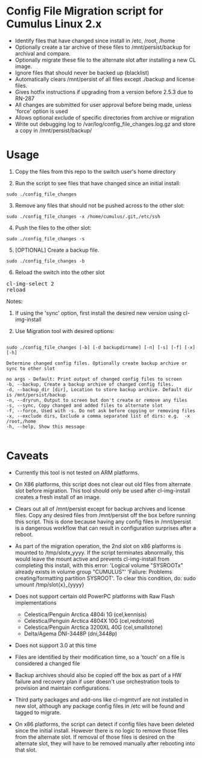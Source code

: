 # Config File Migration script for Cumulus Linux 2.x

- Identify files that have changed since install in /etc, /root, /home
- Optionally create a tar archive of these files to /mnt/persist/backup for archival and compare.
- Optionally migrate these file to the alternate slot after installing a new CL image.
- Ignore files that should never be backed up (blacklist)
- Automatically clears /mnt/persist of all files except ./backup and license files.
- Gives hotfix instructions if upgrading from a version before 2.5.3 due to RN-287
- All changes are submitted for user approval before being made, unless 'force' option is used
- Allows optional exclude of specific directories from archive or migration
- Write out debugging log to /var/log/config_file_changes.log.gz and store a copy in /mnt/persist/backup/


# Usage

1. Copy the files from this repo to the switch user's home directory

2. Run the script to see files that have changed since an initial install:

<pre><code>sudo ./config_file_changes</code></pre>

3. Remove any files that should not be pushed across to the other slot:

<pre><code>sudo ./config_file_changes -x /home/cumulus/.git,/etc/ssh</code></pre>

4. Push the files to the other slot:

<pre><code>sudo ./config_file_changes -s</code></pre>

5. [OPTIONAL] Create a backup file.

<pre><code>sudo ./config_file_changes -b</code></pre>

6. Reload the switch into the other slot
<pre>cl-img-select 2
reload</pre>

Notes:
1. If using the 'sync' option, first install the desired new version
  using cl-img-install

2. Use Migration tool with desired options:

<pre><code>
sudo ./config_file_changes [-b] [-d backupdirname] [-n] [-s] [-f] [-x] [-h]
     
Determine changed config files. Optionally create backup archive or sync to other slot

no args - Default: Print output of changed config files to screen
-b, --backup, Create a backup archive of changed config files.
-d, --backup_dir [dir], Location to store backup archive. Default dir is /mnt/persist/backup
-n, --dryrun, Output to screen but don't create or remove any files
-s, --sync, Copy changed and added files to alternate slot
-f, --force, Used with -s. Do not ask before copying or removing files
-x, --exclude dirs, Exclude a comma separated list of dirs: e.g.  -x /root,/home
-h, --help, Show this message

</code></pre>


# Caveats
- Currently this tool is not tested on ARM platforms.

- On X86 platforms, this script does not clear out old files from alternate
  slot before migration.  This tool should only be used after cl-img-install
  creates a fresh install of an image.
 
- Clears out all of /mnt/persist except for backup archives and license files.
  Copy any desired files from /mnt/persist off the box before running this script.
  This is done because having any config files in /mnt/persist is a dangerous
  workflow that can result in configuration surprises after a reboot.

- As part of the migration operation, the 2nd slot on x86 platforms is
  mounted to /tmp/slotx_yyyy. If the script terminates abnormally, this would
  leave the mount active and prevents cl-img-install from completing this install,
  with this error:
    'Logical volume "SYSROOTx" already exists in volume group "CUMULUS"'
    'Failure: Problems creating/formatting partition SYSROOT'.
   To clear this condition, do:  sudo umount /tmp/slot{x}_{yyyy} 

- Does not support certain old PowerPC platforms with Raw Flash implementations
    - Celestica/Penguin Arctica 4804i 1G (cel,kennisis)
    - Celestica/Penguin Arctica 4804X 10G (cel,redstone)
    - Celestica/Penguin Arctica 3200XL 40G (cel,smallstone)
    - Delta/Agema DNI-3448P (dni,3448p)

- Does not support 3.0 at this time

- Files are identified by their modification time, so a 'touch' on a file
  is considered a changed file

- Backup archives should also be copied off the box as part of a HW failure
  and recovery plan if user doesn't use orchestration tools to provision
  and maintain configurations.
  
- Third party packages and add-ons like cl-mgmtvrf are not installed in new slot,
  although any package config files in /etc will be found and tagged to migrate.
  
- On x86 platforms, the script can detect if config files have been deleted since
  the initial install.  However there is no logic to remove those files from the
  alternate slot.  If removal of those files is desired on the alternate slot, they
  will have to be removed manually after rebooting into that slot.
  

